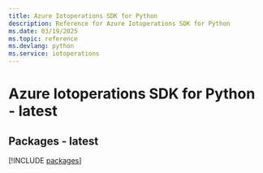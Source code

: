 ```yaml
---
title: Azure Iotoperations SDK for Python
description: Reference for Azure Iotoperations SDK for Python
ms.date: 03/19/2025
ms.topic: reference
ms.devlang: python
ms.service: iotoperations
---
```

# Azure Iotoperations SDK for Python - latest
## Packages - latest
[!INCLUDE [packages](iotoperations-index.md)]